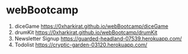 # webBootcamp

1. diceGame https://0xharkirat.github.io/webBootcamp/diceGame
2. drumKit https://0xharkirat.github.io/webBootcamp/drumKit
3. Newsletter Signup https://guarded-headland-07539.herokuapp.com/
4. Todolist https://cryptic-garden-03120.herokuapp.com/
